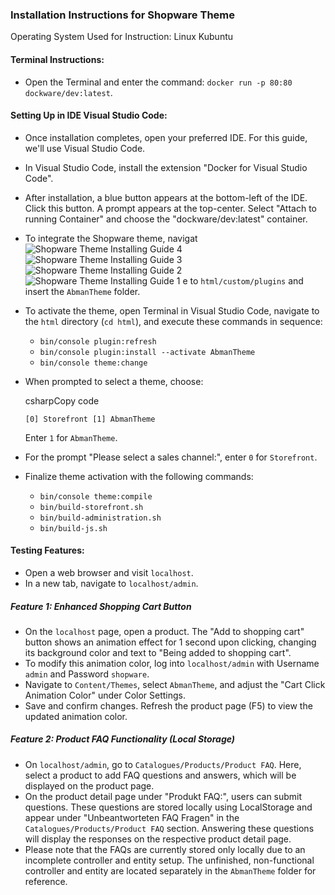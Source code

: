 ### Installation Instructions for Shopware Theme

Operating System Used for Instruction: Linux Kubuntu

#### Terminal Instructions:

-   Open the Terminal and enter the command: `docker run -p 80:80 dockware/dev:latest`.

#### Setting Up in IDE Visual Studio Code:

-   Once installation completes, open your preferred IDE. For this guide, we'll use Visual Studio Code.
-   In Visual Studio Code, install the extension "Docker for Visual Studio Code".
-   After installation, a blue button appears at the bottom-left of the IDE. Click this button. A prompt appears at the top-center. Select "Attach to running Container" and choose the "dockware/dev:latest" container.
-   To integrate the Shopware theme, navigat![Shopware Theme Installing Guide 4](https://github.com/abman95/shopwareCustomTheme/assets/132164884/4dad7f78-f59f-41a3-ad39-5fc46ebddc45)
![Shopware Theme Installing Guide 3](https://github.com/abman95/shopwareCustomTheme/assets/132164884/a1cde54c-644d-4d0b-b654-45aec851167c)
![Shopware Theme Installing Guide 2](https://github.com/abman95/shopwareCustomTheme/assets/132164884/e9a67a8f-2e5c-49f6-bba1-472c0d8a1a21)
![Shopware Theme Installing Guide 1](https://github.com/abman95/shopwareCustomTheme/assets/132164884/1782619a-1fa0-4377-9586-0c03891bcdbe)
e to `html/custom/plugins` and insert the `AbmanTheme` folder.
-   To activate the theme, open Terminal in Visual Studio Code, navigate to the `html` directory (`cd html`), and execute these commands in sequence:
    -   `bin/console plugin:refresh`
    -   `bin/console plugin:install --activate AbmanTheme`
    -   `bin/console theme:change`
-   When prompted to select a theme, choose:

    csharpCopy code

    `[0] Storefront
    [1] AbmanTheme`

    Enter `1` for `AbmanTheme`.
-   For the prompt "Please select a sales channel:", enter `0` for `Storefront`.
-   Finalize theme activation with the following commands:
    -   `bin/console theme:compile`
    -   `bin/build-storefront.sh`
    -   `bin/build-administration.sh`
    -   `bin/build-js.sh`

#### Testing Features:

-   Open a web browser and visit `localhost`.
-   In a new tab, navigate to `localhost/admin`.

##### Feature 1: Enhanced Shopping Cart Button

-   On the `localhost` page, open a product. The "Add to shopping cart" button shows an animation effect for 1 second upon clicking, changing its background color and text to "Being added to shopping cart".
-   To modify this animation color, log into `localhost/admin` with Username `admin` and Password `shopware`.
-   Navigate to `Content/Themes`, select `AbmanTheme`, and adjust the "Cart Click Animation Color" under Color Settings.
-   Save and confirm changes. Refresh the product page (F5) to view the updated animation color.

##### Feature 2: Product FAQ Functionality (Local Storage)

-   On `localhost/admin`, go to `Catalogues/Products/Product FAQ`. Here, select a product to add FAQ questions and answers, which will be displayed on the product page.
-   On the product detail page under "Produkt FAQ:", users can submit questions. These questions are stored locally using LocalStorage and appear under "Unbeantworteten FAQ Fragen" in the `Catalogues/Products/Product FAQ` section. Answering these questions will display the responses on the respective product detail page.
-   Please note that the FAQs are currently stored only locally due to an incomplete controller and entity setup. The unfinished, non-functional controller and entity are located separately in the `AbmanTheme` folder for reference.
